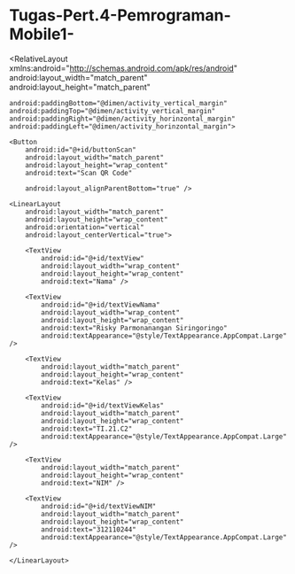 # Tugas-Pert.4-Pemrograman-Mobile1-

<?xml version="1.0" encoding="utf-8"?>
<RelativeLayout xmlns:android="http://schemas.android.com/apk/res/android"
    android:layout_width="match_parent"
    android:layout_height="match_parent"

    android:paddingBottom="@dimen/activity_vertical_margin"
    android:paddingTop="@dimen/activity_vertical_margin"
    android:paddingRight="@dimen/activity_horinzontal_margin"
    android:paddingLeft="@dimen/activity_horinzontal_margin">

    <Button
        android:id="@+id/buttonScan"
        android:layout_width="match_parent"
        android:layout_height="wrap_content"
        android:text="Scan QR Code"

        android:layout_alignParentBottom="true" />

    <LinearLayout
        android:layout_width="match_parent"
        android:layout_height="wrap_content"
        android:orientation="vertical"
        android:layout_centerVertical="true">

        <TextView
            android:id="@+id/textView"
            android:layout_width="wrap_content"
            android:layout_height="wrap_content"
            android:text="Nama" />

        <TextView
            android:id="@+id/textViewNama"
            android:layout_width="wrap_content"
            android:layout_height="wrap_content"
            android:text="Risky Parmonanangan Siringoringo"
            android:textAppearance="@style/TextAppearance.AppCompat.Large" />

        <TextView
            android:layout_width="match_parent"
            android:layout_height="wrap_content"
            android:text="Kelas" />

        <TextView
            android:id="@+id/textViewKelas"
            android:layout_width="match_parent"
            android:layout_height="wrap_content"
            android:text="TI.21.C2"
            android:textAppearance="@style/TextAppearance.AppCompat.Large" />

        <TextView
            android:layout_width="match_parent"
            android:layout_height="wrap_content"
            android:text="NIM" />

        <TextView
            android:id="@+id/textViewNIM"
            android:layout_width="match_parent"
            android:layout_height="wrap_content"
            android:text="312110244"
            android:textAppearance="@style/TextAppearance.AppCompat.Large" />

    </LinearLayout>

</RelativeLayout>
